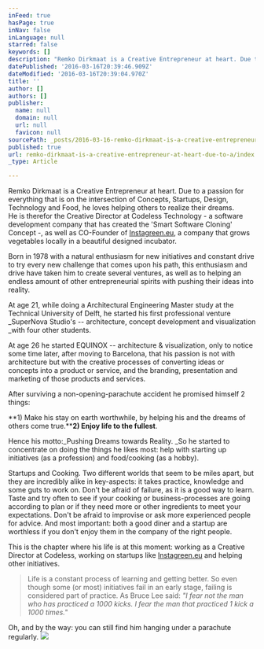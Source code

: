 ```yaml
---
inFeed: true
hasPage: true
inNav: false
inLanguage: null
starred: false
keywords: []
description: "Remko Dirkmaat is a Creative Entrepreneur at heart. Due to a passion for everything that is on the intersection of Concepts, Startups, Design, Technology and Food, he loves helping others to realize their dreams.\_He is therefor the\_Creative Director at Codeless Technology - a software development company that has created the 'Smart Software Cloning' Concept -, as well as CO-Founder of\_Instagreen.eu, a company that grows vegetables locally in a beautiful designed incubator."
datePublished: '2016-03-16T20:39:46.909Z'
dateModified: '2016-03-16T20:39:04.970Z'
title: ''
author: []
authors: []
publisher:
  name: null
  domain: null
  url: null
  favicon: null
sourcePath: _posts/2016-03-16-remko-dirkmaat-is-a-creative-entrepreneur-at-heart-due-to-a.md
published: true
url: remko-dirkmaat-is-a-creative-entrepreneur-at-heart-due-to-a/index.html
_type: Article

---
```

Remko Dirkmaat is a Creative Entrepreneur at heart. Due to a passion for everything that is on the intersection of Concepts, Startups, Design, Technology and Food, he loves helping others to realize their dreams.   
He is therefor the Creative Director at Codeless Technology - a software development company that has created the 'Smart Software Cloning' Concept -, as well as CO-Founder of [Instagreen.eu][0], a company that grows vegetables locally in a beautiful designed incubator.

Born in 1978 with a natural enthusiasm for new initiatives and constant drive to try every new challenge that comes upon his path, this enthusiasm and drive have taken him to create several ventures, as well as to helping an endless amount of other entrepreneurial spirits with pushing their ideas into reality.

At age 21, while doing a Architectural Engineering Master study at the Technical University of Delft, he started his first professional venture  _SuperNova Studio's -- architecture, concept development and visualization _with four other students.

At age 26 he started EQUINOX -- architecture & visualization, only to notice some time later, after moving to Barcelona, that his passion is not with architecture but with the creative processes of converting ideas or concepts into a product or service, and the branding, presentation and marketing of those products and services.

After surviving a non-opening-parachute accident he promised himself 2 things:

**1) Make his stay on earth worthwhile, by helping his and the dreams of others come true.****2) Enjoy life to the fullest**.

Hence his motto:_Pushing Dreams towards Reality. _So he started to concentrate on doing the things he likes most: help with starting up initiatives (as a profession) and food/cooking (as a hobby).

Startups and Cooking. Two different worlds that seem to be miles apart, but they are incredibly alike in key-aspects: it takes practice, knowledge and some guts to work on. Don't be afraid of failure, as it is a good way to learn. Taste and try often to see if your cooking or business-processes are going according to plan or if they need more or other ingredients to meet your expectations. Don't be afraid to improvise or ask more experienced people for advice. And most important: both a good diner and a startup are worthless if you don't enjoy them in the company of the right people.

This is the chapter where his life is at this moment: working as a Creative Director at Codeless, working on startups like [Instagreen.eu][0] and helping other initiatives.

> Life is a constant process of learning and getting better. So even though some (or most) initiatives fail in an early stage, failing is considered part of practice. As Bruce Lee said: _"I fear not the man who has practiced a 1000 kicks. I fear the man that practiced 1 kick a 1000 times."_

Oh, and by the way: you can still find him hanging under a parachute regularly.
![](https://the-grid-user-content.s3-us-west-2.amazonaws.com/24e831ef-13f5-4671-9d7f-82972f91698d.png)

[0]: http://www.instagreen.eu/ "instagreen - urban farming"